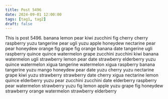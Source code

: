 ```yaml
---
title: Post 5496
date: 2024-09-01 12:00:00
tags: [tag1, tag2]
draft: false
---
```

This is post 5496.
banana
lemon
pear
kiwi
zucchini
fig
cherry
cherry
raspberry
yuzu
tangerine
pear
ugli
yuzu
apple
honeydew
nectarine
pear
pear
honeydew
orange
fig
grape
fig
orange
banana
date
tangerine
ugli
raspberry
quince
quince
watermelon
grape
zucchini
zucchini
kiwi
banana
watermelon
ugli
strawberry
lemon
pear
date
strawberry
elderberry
yuzu
quince
watermelon
xigua
tangerine
watermelon
xigua
raspberry
banana
tangerine
yuzu
mango
honeydew
pear
date
yuzu
cherry
yuzu
nectarine
grape
kiwi
yuzu
strawberry
strawberry
date
cherry
xigua
nectarine
lemon
quince
elderberry
yuzu
pear
zucchini
zucchini
date
elderberry
raspberry
pear
watermelon
strawberry
yuzu
fig
lemon
apple
yuzu
grape
fig
honeydew
strawberry
orange
watermelon
strawberry
elderberry
